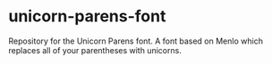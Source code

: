 # unicorn-parens-font
Repository for the Unicorn Parens font. A font based on Menlo which replaces all of your parentheses with unicorns.
